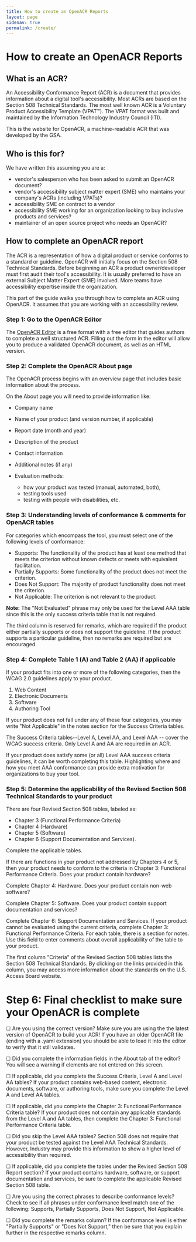 ```yaml
---
title: How to create an OpenACR Reports
layout: page
sidenav: true
permalink: /create/
---
```


# How to create an OpenACR Reports

## What is an ACR?

An Accessibility Conformance Report (ACR) is a document that provides information about a digital tool's accessibility. Most ACRs are based on the Section 508 Technical Standards. The most well known ACR is a Voluntary Product Accessibility Template (VPAT™). The VPAT format was built and maintained by the Information Technology Industry Council (ITI).

This is the website for OpenACR, a machine-readable ACR that was developed by the GSA.

## Who is this for?

We have written this assuming you are a:

- vendor's salesperson who has been asked to submit an OpenACR document?
- vendor's accessibility subject matter expert (SME) who maintains your company's ACRs (including VPATs)?
- accessibility SME on contract to a vendor
- accessibility SME working for an organization looking to buy inclusive products and services?
- maintainer of an open source project who needs an OpenACR?

## How to complete an OpenACR report

The ACR is a representation of how a digital product or service conforms to a standard or guideline. OpenACR will initially focus on the Section 508 Technical Standards. Before beginning an ACR a product owner/developer must first audit their tool's accessibility. It is usually preferred to have an external Subject Matter Expert (SME) involved. More teams have accessibility expertise inside the organization.

This part of the guide walks you through how to complete an ACR using OpenACR. It assumes that you are working with an accessibility review.

### Step 1: Go to the OpenACR Editor

The [OpenACR Editor](https://gsa.github.io/openacr-editor/) is a free format with a free editor that guides authors to complete a well structured ACR. Filling out the form in the editor will allow you to produce a validated OpenACR document, as well as an HTML version.

### Step 2: Complete the OpenACR About page

The OpenACR process begins with an overview page that includes basic information about the process.

On the About page you will need to provide information like:

- Company name
- Name of your product (and version number, if applicable)
- Report date (month and year)
- Description of the product
- Contact information
- Additional notes (if any)
- Evaluation methods:

  - how your product was tested (manual, automated, both),
  - testing tools used
  - testing with people with disabilities, etc.

### Step 3: Understanding levels of conformance & comments for OpenACR tables

For categories which encompass the tool, you must select one of the following levels of conformance:

- Supports: The functionality of the product has at least one method that meets the criterion without known defects or meets with equivalent facilitation.
- Partially Supports: Some functionality of the product does not meet the criterion.
- Does Not Support: The majority of product functionality does not meet the criterion.
- Not Applicable: The criterion is not relevant to the product.

**Note:** The "Not Evaluated" phrase may only be used for the Level AAA table since this is the only success criteria table that is not required.

The third column is reserved for remarks, which are required if the product either partially supports or does not support the guideline. If the product supports a particular guideline, then no remarks are required but are encouraged.

### Step 4: Complete Table 1 (A) and Table 2 (AA) if applicable

If your product fits into one or more of the following categories, then the WCAG 2.0 guidelines apply to your product.

1. Web Content
2. Electronic Documents
3. Software
4. Authoring Tool

If your product does not fall under any of these four categories, you may write "Not Applicable" in the notes section for the Success Criteria tables.

The Success Criteria tables--Level A, Level AA, and Level AAA -- cover the WCAG success criteria. Only Level A and AA are required in an ACR.

If your product does satisfy some (or all) Level AAA success criteria guidelines, it can be worth completing this table. Highlighting where and how you meet AAA conformance can provide extra motivation for organizations to buy your tool.

### Step 5: Determine the applicability of the Revised Section 508 Technical Standards to your product

There are four Revised Section 508 tables, labeled as:

- Chapter 3 (Functional Performance Criteria)
- Chapter 4 (Hardware)
- Chapter 5 (Software)
- Chapter 6 (Support Documentation and Services).

Complete the applicable tables.

If there are functions in your product not addressed by Chapters 4 or 5, then your product needs to conform to the criteria in Chapter 3: Functional Performance Criteria. Does your product contain hardware?

Complete Chapter 4: Hardware. Does your product contain non-web software?

Complete Chapter 5: Software. Does your product contain support documentation and services?

Complete Chapter 6: Support Documentation and Services. If your product cannot be evaluated using the current criteria, complete Chapter 3: Functional Performance Criteria. For each table, there is a section for notes. Use this field to enter comments about overall applicability of the table to your product.

The first column "Criteria" of the Revised Section 508 tables lists the Section 508 Technical Standards. By clicking on the links provided in this column, you may access more information about the standards on the U.S. Access Board website.

# Step 6: Final checklist to make sure your OpenACR is complete

☐ Are you using the correct version? Make sure you are using the the latest version of OpenACR to build your ACR! If you have an older OpenACR file (ending with a .yaml extension) you should be able to load it into the editor to verify that it still validates.

☐ Did you complete the information fields in the About tab of the editor? You will see a warning if elements are not entered on this screen.

☐ If applicable, did you complete the Success Criteria, Level A and Level AA tables? If your product contains web-based content, electronic documents, software, or authoring tools, make sure you complete the Level A and Level AA tables.

☐ If applicable, did you complete the Chapter 3: Functional Performance Criteria table? If your product does not contain any applicable standards from the Level A and AA tables, then complete the Chapter 3: Functional Performance Criteria table.

☐ Did you skip the Level AAA tables? Section 508 does not require that your product be tested against the Level AAA Technical Standards. However, Industry may provide this information to show a higher level of accessibility than required.

☐ If applicable, did you complete the tables under the Revised Section 508 Report section? If your product contains hardware, software, or support documentation and services, be sure to complete the applicable Revised Section 508 table.

☐ Are you using the correct phrases to describe conformance levels? Check to see if all phrases under conformance level match one of the following: Supports, Partially Supports, Does Not Support, Not Applicable.

☐ Did you complete the remarks column? If the conformance level is either "Partially Supports" or "Does Not Support," then be sure that you explain further in the respective remarks column.
